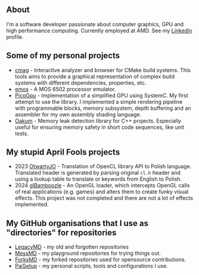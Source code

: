 ## About
I'm a software developer passionate about computer graphics, GPU and high performance computing. Currently employed at AMD. See my [LinkedIn](https://www.linkedin.com) profile.


## Some of my personal projects
- [cmag](https://github.com/DziubanMaciej/cmag) - Interactive analyzer and browser for CMake build systems. This tools aims to provide a graphical representation of complex build systems with different dependencies, properties, etc.
- [emos](https://github.com/DziubanMaciej/emos) - A MOS 6502 processor emulator.
- [PicoGpu](https://github.com/DziubanMaciej/PicoGpu) - Implementation of a simplified GPU using SystemC. My first attempt to use the library. I implemented a simple rendering pipeline with programmable blocks, memory subsystem, depth buffering and an assembler for my own assembly shading language.
- [Oakum](https://github.com/DziubanMaciej/Oakum) - Memory leak detection library for C++ projects. Especially useful for ensuring memory safety in short code sequences, like unit tests.

## My stupid April Fools projects
- 2023 [OtwartyJO](https://github.com/DziubanMaciej/OtwartyJO) - Translation of OpenCL library API to Polish language. Translated header is generated by parsing original `cl.h` header and using a lookup table to translate or keywords from English to Polish.
- 2024 [glBamboozle](https://github.com/DziubanMaciej/glBamboozle) - An OpenGL loader, which intercepts OpenGL calls of real applications (e.g. games) and alters them to create funky visual effects. This project was not completed and there are not a lot of effects implemented.

## My GitHub organisations that I use as "directories" for repositories
-  [LegacyMD](https://github.com/LegacyMD) - my old and forgotten repositories
-  [MessMD](https://github.com/MessMD) - my playground repositories for trying things out.
-  [ForksMD](https://github.com/ForksMD) - my forked repositories used for opensource contributions.
-  [PaiSetup](https://github.com/PaiSetup) - my personal scripts, tools and configurations I use.
